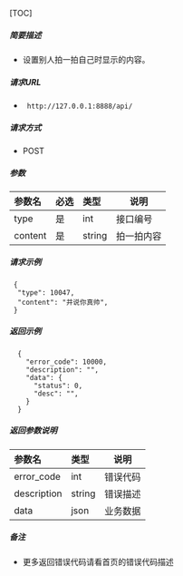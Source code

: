 

[TOC]
    
##### 简要描述

- 设置别人拍一拍自己时显示的内容。

##### 请求URL
- ` http://127.0.0.1:8888/api/`
  
##### 请求方式
- POST 

##### 参数

|参数名|必选|类型|说明|
|:----    |:---|:----- |-----   |
|type |是  |int | 接口编号    |
|content |是  |string | 拍一拍内容    |

##### 请求示例

```
 {
  "type": 10047,
  "content": "并说你真帅",
 } 
```

##### 返回示例 

``` 
  {
    "error_code": 10000,
    "description": "",
    "data": {
      "status": 0,
      "desc": "",
    }
  }
```

##### 返回参数说明 

|参数名|类型|说明|
|:-----  |:-----|-----                           |
|error_code |int   |错误代码  |
|description|string|错误描述|
|data|json|业务数据|

##### 备注 

- 更多返回错误代码请看首页的错误代码描述






